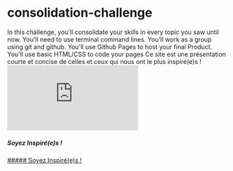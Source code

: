 # consolidation-challenge
In this challenge, you'll consolidate your skills in every topic you saw until now.  You'll need to use terminal command lines. You'll work as a group using git and github. You'll use Github Pages to host your final Product. You'll use basic HTML/CSS to code your pages
Ce site est une présentation courte et concise de celles et ceux qui nous ont le plus inspiré(e)s !
![alt text](https://nick-c0de.github.io/consolidation-challenge/navbar.html)

##### Soyez Inspiré(e)s !
[##### Soyez Inspiré(e)s !](https://nick-c0de.github.io/consolidation-challenge/navbar.html)
